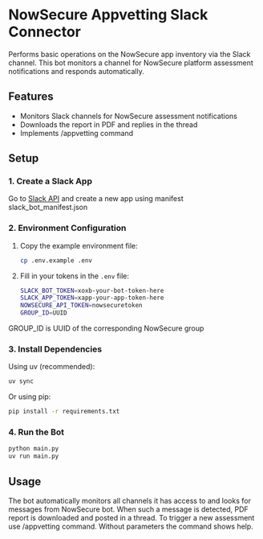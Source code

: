 # NowSecure Appvetting Slack Connector

Performs basic operations on the NowSecure app inventory via the Slack channel. This bot monitors a channel for NowSecure platform assessment notifications and responds automatically.

## Features

- Monitors Slack channels for NowSecure assessment notifications
- Downloads the report in PDF and replies in the thread
- Implements /appvetting command

## Setup

### 1. Create a Slack App

Go to [Slack API](https://api.slack.com/apps) and create a new app using manifest slack_bot_manifest.json

### 2. Environment Configuration

1. Copy the example environment file:
   ```bash
   cp .env.example .env
   ```

2. Fill in your tokens in the `.env` file:
   ```bash
   SLACK_BOT_TOKEN=xoxb-your-bot-token-here
   SLACK_APP_TOKEN=xapp-your-app-token-here
   NOWSECURE_API_TOKEN=nowsecuretoken
   GROUP_ID=UUID
   ```

GROUP_ID is UUID of the corresponding NowSecure group

### 3. Install Dependencies

Using uv (recommended):
```bash
uv sync
```

Or using pip:
```bash
pip install -r requirements.txt
```

### 4. Run the Bot

```bash
python main.py
uv run main.py
```

## Usage

The bot automatically monitors all channels it has access to and looks for messages from NowSecure bot. When such a message is detected, PDF report is downloaded and posted in a thread.
To trigger a new assessment use /appvetting command. Without parameters the command shows help.
